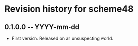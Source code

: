 # Revision history for scheme48

## 0.1.0.0 -- YYYY-mm-dd

* First version. Released on an unsuspecting world.
